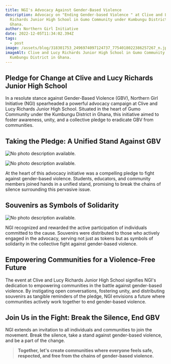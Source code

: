 ```yaml
---
title: NGI's Advocacy Against Gender-Based Violence
description: Advocacy on "Ending Gender-based Violence " at Clive and Lucy
  Richards Junior High School in Gumo Community under Kumbungu District in
  Ghana.
author: Northern Girl Initiative
date: 2022-12-05T11:34:02.394Z
tags:
  - post
image: /assets/blog/318301753_2496974097124737_7754018022386257267_n.jpg
imageAlt: Clive and Lucy Richards Junior High School in Gumo Community under
  Kumbungu District in Ghana.
---
```

## Pledge for Change at Clive and Lucy Richards Junior High School

In a resolute stance against Gender-Based Violence (GBV), Northern Girl Initiative (NGI) spearheaded a powerful advocacy campaign at Clive and Lucy Richards Junior High School. Situated in the heart of Gumo Community under the Kumbungu District in Ghana, this initiative aimed to foster awareness, unity, and a collective pledge to eradicate GBV from communities.

## Taking the Pledge: A Unified Stand Against GBV

<!--StartFragment-->

![No photo description available.](/assets/blog/318453796_2496974200458060_1487576505022513574_n.jpg)

<!--StartFragment-->

![No photo description available.](/assets/blog/318449130_2496974243791389_6692259028078822870_n.jpg)

<!--EndFragment-->

At the heart of this advocacy initiative was a compelling pledge to fight against gender-based violence. Students, educators, and community members joined hands in a unified stand, promising to break the chains of silence surrounding this pervasive issue.

## Souvenirs as Symbols of Solidarity<!--StartFragment-->

![No photo description available.](/assets/blog/318349664_2496974157124731_1144868919846630285_n.jpg)

<!--EndFragment-->

NGI recognized and rewarded the active participation of individuals committed to the cause. Souvenirs were distributed to those who actively engaged in the advocacy, serving not just as tokens but as symbols of solidarity in the collective fight against gender-based violence.

## Empowering Communities for a Violence-Free Future

The event at Clive and Lucy Richards Junior High School signifies NGI's dedication to empowering communities in the battle against gender-based violence. By instigating open conversations, fostering unity, and distributing souvenirs as tangible reminders of the pledge, NGI envisions a future where communities actively work together to end gender-based violence.

## Join Us in the Fight: Break the Silence, End GBV

NGI extends an invitation to all individuals and communities to join the movement. Break the silence, take a stand against gender-based violence, and be a part of the change.

>  **Together, let's create communities where everyone feels safe, respected, and free from the chains of gender-based violence.**
